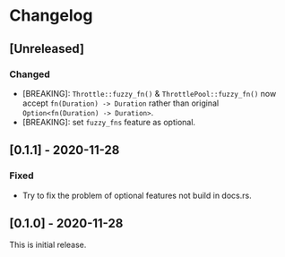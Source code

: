 # Changelog

## [Unreleased]

### Changed

- [BREAKING]: `Throttle::fuzzy_fn()` & `ThrottlePool::fuzzy_fn()` now accept
  `fn(Duration) -> Duration` rather than original `Option<fn(Duration) -> Duration>`.
- [BREAKING]: set `fuzzy_fns` feature as optional.



## [0.1.1] - 2020-11-28

### Fixed

- Try to fix the problem of optional features not build in docs.rs.



## [0.1.0] - 2020-11-28

This is initial release.
